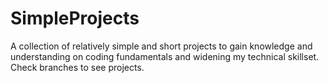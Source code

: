 # SimpleProjects
A collection of relatively simple and short projects to gain knowledge and understanding on coding fundamentals and widening my technical skillset. Check branches to see projects.
